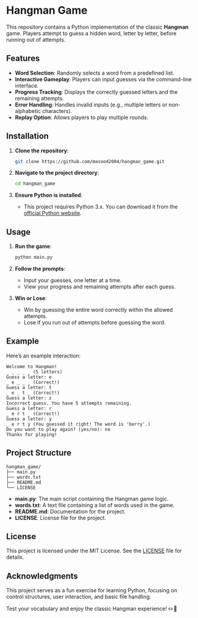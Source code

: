 # Hangman Game

This repository contains a Python implementation of the classic **Hangman** game. Players attempt to guess a hidden word, letter by letter, before running out of attempts.

## Features

- **Word Selection**: Randomly selects a word from a predefined list.
- **Interactive Gameplay**: Players can input guesses via the command-line interface.
- **Progress Tracking**: Displays the correctly guessed letters and the remaining attempts.
- **Error Handling**: Handles invalid inputs (e.g., multiple letters or non-alphabetic characters).
- **Replay Option**: Allows players to play multiple rounds.

## Installation

1. **Clone the repository**:

   ```bash
   git clone https://github.com/masood2004/hangman_game.git
   ```

2. **Navigate to the project directory**:

   ```bash
   cd hangman_game
   ```

3. **Ensure Python is installed**:

   - This project requires Python 3.x. You can download it from the [official Python website](https://www.python.org/downloads/).

## Usage

1. **Run the game**:
   ```bash
   python main.py
   ```

2. **Follow the prompts**:
   - Input your guesses, one letter at a time.
   - View your progress and remaining attempts after each guess.

3. **Win or Lose**:
   - Win by guessing the entire word correctly within the allowed attempts.
   - Lose if you run out of attempts before guessing the word.

## Example

Here’s an example interaction:

```
Welcome to Hangman!
_ _ _ _ _ (5 letters)
Guess a letter: e
_ e _ _ _ (Correct!)
Guess a letter: t
_ e _ t _ (Correct!)
Guess a letter: z
Incorrect guess. You have 5 attempts remaining.
Guess a letter: r
_ e r t _ (Correct!)
Guess a letter: y
_ e r t y (You guessed it right! The word is 'berry'.)
Do you want to play again? (yes/no): no
Thanks for playing!
```

## Project Structure

```
hangman_game/
├── main.py
├── words.txt
├── README.md
└── LICENSE
```

- **main.py**: The main script containing the Hangman game logic.
- **words.txt**: A text file containing a list of words used in the game.
- **README.md**: Documentation for the project.
- **LICENSE**: License file for the project.

## License

This project is licensed under the MIT License. See the [LICENSE](https://github.com/masood2004/hangman_game/blob/main/LICENSE) file for details.

## Acknowledgments

This project serves as a fun exercise for learning Python, focusing on control structures, user interaction, and basic file handling.

Test your vocabulary and enjoy the classic Hangman experience! ✏️🎉
